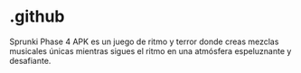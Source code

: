 # .github
Sprunki Phase 4 APK es un juego de ritmo y terror donde creas mezclas musicales únicas mientras sigues el ritmo en una atmósfera espeluznante y desafiante.
